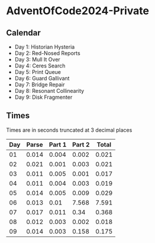 # AdventOfCode2024-Private

## Calendar

- Day 1: Historian Hysteria
- Day 2: Red-Nosed Reports
- Day 3: Mull It Over
- Day 4: Ceres Search
- Day 5: Print Queue
- Day 6: Guard Gallivant
- Day 7: Bridge Repair
- Day 8: Resonant Collinearity
- Day 9: Disk Fragmenter

## Times

Times are in seconds truncated at 3 decimal places

| Day | Parse | Part 1 | Part 2 | Total |
|-|-|-|-|-|
| 01 | 0.014 | 0.004 | 0.002 | 0.021 |
| 02 | 0.021 | 0.001 | 0.003 | 0.021 |
| 03 | 0.011 | 0.005 | 0.001 | 0.017 |
| 04 | 0.011 | 0.004 | 0.003 | 0.019 |
| 05 | 0.014 | 0.005 | 0.009 | 0.029 |
| 06 | 0.013 | 0.01 | 7.568 | 7.591 |
| 07 | 0.017 | 0.011 | 0.34 | 0.368 |
| 08 | 0.012 | 0.003 | 0.002 | 0.018 |
| 09 | 0.014 | 0.003 | 0.158 | 0.175 |
